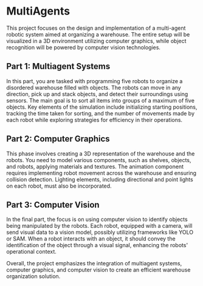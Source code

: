 # MultiAgents
This project focuses on the design and implementation of a multi-agent robotic system aimed at organizing a warehouse. The entire setup will be visualized in a 3D environment utilizing computer graphics, while object recognition will be powered by computer vision technologies.

## Part 1: Multiagent Systems
In this part, you are tasked with programming five robots to organize a disordered warehouse filled with objects. The robots can move in any direction, pick up and stack objects, and detect their surroundings using sensors. The main goal is to sort all items into groups of a maximum of five objects. Key elements of the simulation include initializing starting positions, tracking the time taken for sorting, and the number of movements made by each robot while exploring strategies for efficiency in their operations.


## Part 2: Computer Graphics
This phase involves creating a 3D representation of the warehouse and the robots. You need to model various components, such as shelves, objects, and robots, applying materials and textures. The animation component requires implementing robot movement across the warehouse and ensuring collision detection. Lighting elements, including directional and point lights on each robot, must also be incorporated.


## Part 3: Computer Vision
In the final part, the focus is on using computer vision to identify objects being manipulated by the robots. Each robot, equipped with a camera, will send visual data to a vision model, possibly utilizing frameworks like YOLO or SAM. When a robot interacts with an object, it should convey the identification of the object through a visual signal, enhancing the robots' operational context.


Overall, the project emphasizes the integration of multiagent systems, computer graphics, and computer vision to create an efficient warehouse organization solution.
